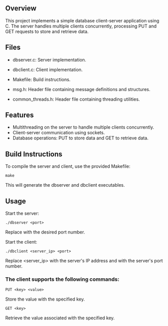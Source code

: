 ## Overview

This project implements a simple database client-server application using C. The server handles multiple clients concurrently, processing PUT and GET requests to store and retrieve data.

## Files

- dbserver.c: Server implementation.
   
- dbclient.c: Client implementation.
   
- Makefile: Build instructions.
   
- msg.h: Header file containing message definitions and structures.
   
- common_threads.h: Header file containing threading utilities.
  
## Features
- Multithreading on the server to handle multiple clients concurrently.
- Client-server communication using sockets.
- Database operations: PUT to store data and GET to retrieve data.

## Build Instructions

To compile the server and client, use the provided Makefile:
~~~
make
~~~
This will generate the dbserver and dbclient executables.

## Usage


Start the server:
~~~
./dbserver <port>
~~~
Replace <port> with the desired port number.

Start the client:
~~~
./dbclient <server_ip> <port>
~~~

Replace <server_ip> with the server's IP address and <port> with the server's port number.
  
### The client supports the following commands:
~~~
PUT <key> <value>
~~~
Store the value with the specified key.
~~~
GET <key>
~~~
Retrieve the value associated with the specified key.
